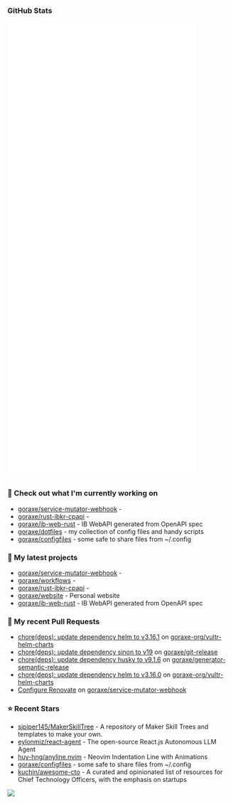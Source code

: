 
### GitHub Stats

<p align="left"><img src="https://raw.githubusercontent.com/goraxe/goraxe/main/github-metrics.svg" /></p>

### 👷 Check out what I'm currently working on

- [goraxe/service-mutator-webhook](https://github.com/goraxe/service-mutator-webhook) - 
- [goraxe/rust-ibkr-cpapi](https://github.com/goraxe/rust-ibkr-cpapi) - 
- [goraxe/ib-web-rust](https://github.com/goraxe/ib-web-rust) - IB WebAPI generated from OpenAPI spec
- [goraxe/dotfiles](https://github.com/goraxe/dotfiles) - my collection of config files and handy scripts
- [goraxe/configfiles](https://github.com/goraxe/configfiles) - some safe to share files from ~/.config 
### 🌱 My latest projects

- [goraxe/service-mutator-webhook](https://github.com/goraxe/service-mutator-webhook) - 
- [goraxe/workflows](https://github.com/goraxe/workflows) - 
- [goraxe/rust-ibkr-cpapi](https://github.com/goraxe/rust-ibkr-cpapi) - 
- [goraxe/website](https://github.com/goraxe/website) - Personal website
- [goraxe/ib-web-rust](https://github.com/goraxe/ib-web-rust) - IB WebAPI generated from OpenAPI spec
### 🔨 My recent Pull Requests

- [chore(deps): update dependency helm to v3.16.1](https://github.com/goraxe-org/vultr-helm-charts/pull/45) on [goraxe-org/vultr-helm-charts](https://github.com/goraxe-org/vultr-helm-charts)
- [chore(deps): update dependency sinon to v19](https://github.com/goraxe/git-release/pull/103) on [goraxe/git-release](https://github.com/goraxe/git-release)
- [chore(deps): update dependency husky to v9.1.6](https://github.com/goraxe/generator-semantic-release/pull/155) on [goraxe/generator-semantic-release](https://github.com/goraxe/generator-semantic-release)
- [chore(deps): update dependency helm to v3.16.0](https://github.com/goraxe-org/vultr-helm-charts/pull/44) on [goraxe-org/vultr-helm-charts](https://github.com/goraxe-org/vultr-helm-charts)
- [Configure Renovate](https://github.com/goraxe/service-mutator-webhook/pull/1) on [goraxe/service-mutator-webhook](https://github.com/goraxe/service-mutator-webhook)
### ⭐ Recent Stars

- [sjpiper145/MakerSkillTree](https://github.com/sjpiper145/MakerSkillTree) - A repository of Maker Skill Trees and templates to make your own.  
- [eylonmiz/react-agent](https://github.com/eylonmiz/react-agent) - The open-source React.js Autonomous LLM Agent
- [huy-hng/anyline.nvim](https://github.com/huy-hng/anyline.nvim) - Neovim Indentation Line with Animations
- [goraxe/configfiles](https://github.com/goraxe/configfiles) - some safe to share files from ~/.config 
- [kuchin/awesome-cto](https://github.com/kuchin/awesome-cto) - A curated and opinionated list of resources for Chief Technology Officers, with the emphasis on startups

![](https://komarev.com/ghpvc/?username=goraxe)
